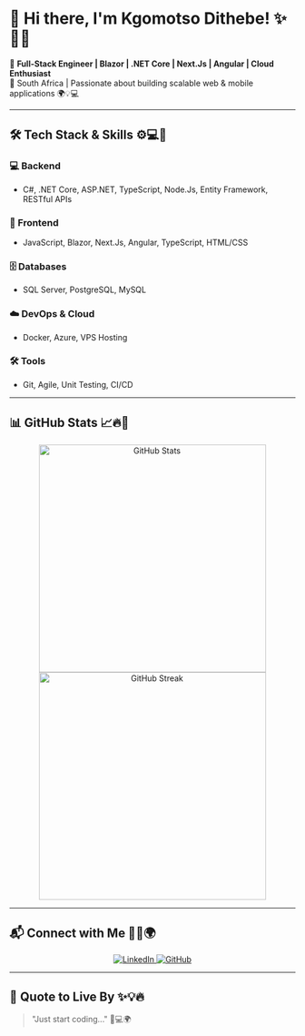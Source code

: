 <!--
**KgomotsoDithebe/KgomotsoDithebe** is a ✨ _special_ ✨ repository because its `README.md` (this file) appears on your GitHub profile.

Here are some ideas to get you started:

- 🔭 I’m currently working on ...
- 🌱 I’m currently learning ...
- 👯 I’m looking to collaborate on ...
- 🤔 I’m looking for help with ...
- 💬 Ask me about ...
- 📫 How to reach me: ...
- 😄 Pronouns: ...
- ⚡ Fun fact: ...
-->
# 👋 Hi there, I'm **Kgomotso Dithebe**! ✨🚀🔥

🚀 **Full-Stack Engineer | Blazor | .NET Core | Next.Js | Angular | Cloud Enthusiast**  
📍 South Africa | Passionate about building scalable web & mobile applications 🌍💡💻  

---

## 🛠️ Tech Stack & Skills ⚙️💻🚀

### 💻 Backend
- C#, .NET Core, ASP.NET, TypeScript, Node.Js, Entity Framework, RESTful APIs

### 🎨 Frontend
- JavaScript, Blazor, Next.Js, Angular, TypeScript, HTML/CSS

### 🗄️ Databases
- SQL Server, PostgreSQL, MySQL

### ☁️ DevOps & Cloud
- Docker, Azure, VPS Hosting

### 🛠️ Tools
- Git, Agile, Unit Testing, CI/CD

---

## 📊 GitHub Stats 📈🔥🚀

<p align="center">
  <img src="https://github-readme-stats.vercel.app/api?username=KgomotsoDithebe&show_icons=true&theme=radical" alt="GitHub Stats" width="400"/>
  <img src="https://github-readme-streak-stats.herokuapp.com/?user=KgomotsoDithebe&theme=radical" alt="GitHub Streak" width="400"/>
</p>

---

## 📬 Connect with Me 📩🤝🌍

<p align="center">
  <a href="https://www.linkedin.com/in/kgomotsodithebe" target="_blank">
    <img src="https://img.shields.io/badge/LinkedIn-0077B5?style=for-the-badge&logo=linkedin&logoColor=white" alt="LinkedIn"/>
  </a>
  <a href="https://github.com/KgomotsoDithebe" target="_blank">
    <img src="https://img.shields.io/badge/GitHub-181717?style=for-the-badge&logo=github&logoColor=white" alt="GitHub"/>
  </a>
</p>

---

## 🌟 Quote to Live By ✨💡🔥

> "Just start coding..." 🚀💻🌍
